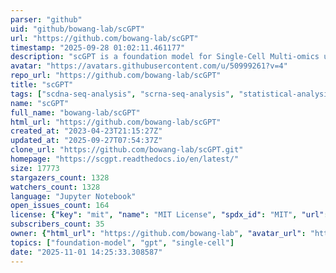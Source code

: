 ```yaml
---
parser: "github"
uid: "github/bowang-lab/scGPT"
url: "https://github.com/bowang-lab/scGPT"
timestamp: "2025-09-28 01:02:11.461177"
description: "scGPT is a foundation model for Single-Cell Multi-omics using generative AI. scGPT can be optimized to achieve superior performance across diverse downstream applications such as cell type annotation, multi-batch integration, multi-omic integration, perturbation response prediction and gene network inference"
avatar: "https://avatars.githubusercontent.com/u/50999261?v=4"
repo_url: "https://github.com/bowang-lab/scGPT"
title: "scGPT"
tags: ["scdna-seq-analysis", "scrna-seq-analysis", "statistical-analysis", "high-throughput-sequencing"]
name: "scGPT"
full_name: "bowang-lab/scGPT"
html_url: "https://github.com/bowang-lab/scGPT"
created_at: "2023-04-23T21:15:27Z"
updated_at: "2025-09-27T07:54:37Z"
clone_url: "https://github.com/bowang-lab/scGPT.git"
homepage: "https://scgpt.readthedocs.io/en/latest/"
size: 17773
stargazers_count: 1328
watchers_count: 1328
language: "Jupyter Notebook"
open_issues_count: 164
license: {"key": "mit", "name": "MIT License", "spdx_id": "MIT", "url": "https://api.github.com/licenses/mit", "node_id": "MDc6TGljZW5zZTEz"}
subscribers_count: 35
owner: {"html_url": "https://github.com/bowang-lab", "avatar_url": "https://avatars.githubusercontent.com/u/50999261?v=4", "login": "bowang-lab", "type": "Organization"}
topics: ["foundation-model", "gpt", "single-cell"]
date: "2025-11-01 14:25:33.308587"
---
```

